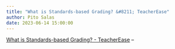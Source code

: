 ```yaml
---
title: "What is Standards-based Grading? &#8211; TeacherEase"
author: Pito Salas
date: 2023-06-14 15:00:00
---
```



[ What is Standards-based Grading? -
TeacherEase](<https://www.teacherease.com/standards-based-grading.aspx>) –


